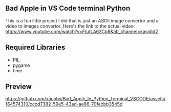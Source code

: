 ## Bad Apple in VS Code terminal Python 


This is a fun little project I did that is just an ASCII image convertor and a video to images convertor.
Here's the link to the actual video: https://www.youtube.com/watch?v=FtutLA63Cp8&ab_channel=kasidid2

## Required Libraries
* PIL
* pygame
* time

## Preview

https://github.com/xacobv/Bad_Apple_In_Python_Terminal_VSCODE/assets/164574310/cccd7382-59e5-43ad-ae86-70fecbb3545d

